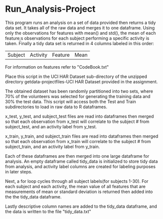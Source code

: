 # Run_Analysis-Project
This program runs an analysis on a set of data provided then returns a tidy data set. It takes all of the raw data and merges it to one dataframe. Using only the observations for features with mean() and std(), the mean of each feature;s observations for each subject performing a specific activity is taken. Finally a tidy data set is returned in 4 columns labeled in this order:
<br>
<table><tr><td>Subject</td><td>Activity</td><td>Feature</td><td>Mean</td></tr></table>

For information on features refer to "CodeBook.txt"

Place this script in the UCI HAR Dataset sub-directory of the unzipped directory getdata-projectfiles-UCI HAR Dataset provided in the assignment.

The obtained dataset has been randomly partitioned into two sets, where 70% of the volunteers was selected for generating the training data and 30% the test data.  This script will access both the Test and Train subdirectories to load in raw data to R dataframes.

x_test, y_test, and subject_test files are read into dataframes then merged so that each observation from x_test will correlate to the subject # from subject_test, and an activity label from y_test.

x_train, y_train, and subject_train files are read into dataframes then merged so that each observation from x_train will correlate to the subject # from subject_train, and an activity label from y_train.

Each of these dataframes are then merged into one large dataframe for analysis.
An empty dataframe called tidy_data is initialized to store tidy data from analysis, and activity label columns are created for labeling purposes in later steps.

Next, a for loop cycles through all subject labels(for subjects 1-30). For each subject and each activity, the mean value of all features that are measurements of mean or standard deviation is returned then added into the the tidy_data dataframe.

Lastly descriptive column names are added to the tidy_data dataframe, and the data is written to the file "tidy_data.txt"
